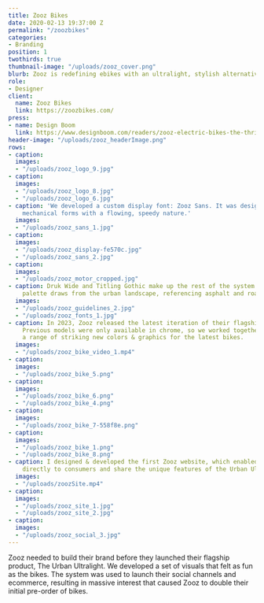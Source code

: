 ```yaml
---
title: Zooz Bikes
date: 2020-02-13 19:37:00 Z
permalink: "/zoozbikes"
categories:
- Branding
position: 1
twothirds: true
thumbnail-image: "/uploads/zooz_cover.png"
blurb: Zooz is redefining ebikes with an ultralight, stylish alternative.
role:
- Designer
client:
  name: Zooz Bikes
  link: https://zoozbikes.com/
press:
- name: Design Boom
  link: https://www.designboom.com/readers/zooz-electric-bikes-the-thrill-of-a-motorcycle-04-21-2020/
header-image: "/uploads/zooz_headerImage.png"
rows:
- caption: 
  images:
  - "/uploads/zooz_logo_9.jpg"
- caption: 
  images:
  - "/uploads/zooz_logo_8.jpg"
  - "/uploads/zooz_logo_6.jpg"
- caption: 'We developed a custom display font: Zooz Sans. It was designed to balance
    mechanical forms with a flowing, speedy nature.'
  images:
  - "/uploads/zooz_sans_1.jpg"
- caption: 
  images:
  - "/uploads/zooz_display-fe570c.jpg"
  - "/uploads/zooz_sans_2.jpg"
- caption: 
  images:
  - "/uploads/zooz_motor_cropped.jpg"
- caption: Druk Wide and Titling Gothic make up the rest of the system. The color
    palette draws from the urban landscape, referencing asphalt and road markings.
  images:
  - "/uploads/zooz_guidelines_2.jpg"
  - "/uploads/zooz_fonts_1.jpg"
- caption: In 2023, Zooz released the latest iteration of their flagship Ultra Urban.
    Previous models were only available in chrome, so we worked together to develop
    a range of striking new colors & graphics for the latest bikes.
  images:
  - "/uploads/zooz_bike_video_1.mp4"
- caption: 
  images:
  - "/uploads/zooz_bike_5.png"
- caption: 
  images:
  - "/uploads/zooz_bike_6.png"
  - "/uploads/zooz_bike_4.png"
- caption: 
  images:
  - "/uploads/zooz_bike_7-558f8e.png"
- caption: 
  images:
  - "/uploads/zooz_bike_1.png"
  - "/uploads/zooz_bike_8.png"
- caption: I designed & developed the first Zooz website, which enabled them to sell
    directly to consumers and share the unique features of the Urban Ultra.
  images:
  - "/uploads/zoozSite.mp4"
- caption: 
  images:
  - "/uploads/zooz_site_1.jpg"
  - "/uploads/zooz_site_2.jpg"
- caption: 
  images:
  - "/uploads/zooz_social_3.jpg"
---
```


Zooz needed to build their brand before they launched their flagship product, The Urban Ultralight. We developed a set of visuals that felt as fun as the bikes. The system was used to launch their social channels and ecommerce, resulting in massive interest that caused Zooz to double their initial pre-order of bikes.